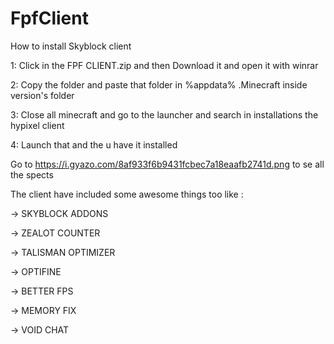 # FpfClient
How to install Skyblock client

1: Click in the FPF CLIENT.zip and then Download it and open it with winrar

2: Copy the folder and paste that folder in %appdata% .Minecraft inside version's folder

3: Close all minecraft and go to the launcher and search in installations the hypixel client

4: Launch that and the u have it installed

Go to https://i.gyazo.com/8af933f6b9431fcbec7a18eaafb2741d.png to se all the spects

The client have included some awesome things too like :

-> SKYBLOCK ADDONS

-> ZEALOT COUNTER

-> TALISMAN OPTIMIZER

-> OPTIFINE

-> BETTER FPS

-> MEMORY FIX

-> VOID CHAT
